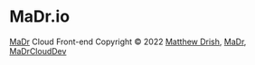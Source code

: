 # MaDr.io
[MaDr](https://MaDr.io) Cloud Front-end
Copyright © 2022 [Matthew Drish](https://MatthewDrish.com), [MaDr](https://MaDr.io), [MaDrCloudDev](https://github.com/MaDrCloudDev)
